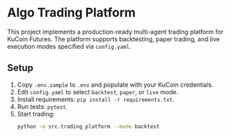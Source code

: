 # Algo Trading Platform

This project implements a production-ready multi-agent trading platform for KuCoin Futures. The platform supports backtesting, paper trading, and live execution modes specified via `config.yaml`.

## Setup

1. Copy `.env.sample` to `.env` and populate with your KuCoin credentials.
2. Edit `config.yaml` to select `backtest`, `paper`, or `live` mode.
3. Install requirements: `pip install -r requirements.txt`.
4. Run tests: `pytest`.
5. Start trading:
   ```bash
   python -m src.trading_platform --mode backtest
   ```
